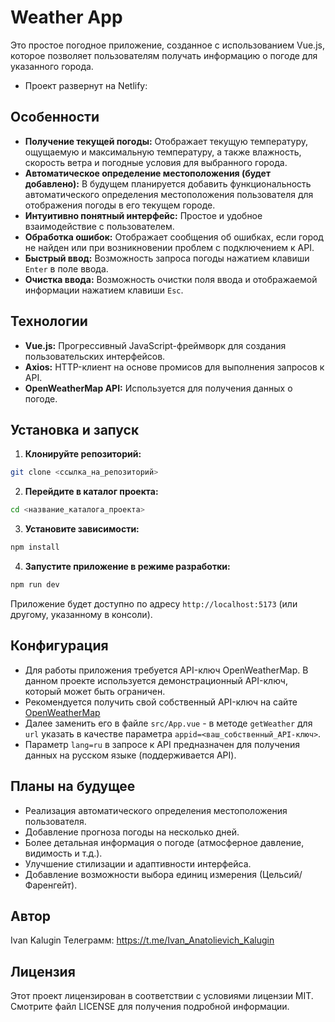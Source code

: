 # Weather App

Это простое погодное приложение, созданное с использованием Vue.js, которое позволяет пользователям получать информацию о погоде для указанного города.

- Проект развернут на Netlify:

## Особенности

- **Получение текущей погоды:** Отображает текущую температуру, ощущаемую и максимальную температуру, а также влажность, скорость ветра и погодные условия для выбранного города.
- **Автоматическое определение местоположения (будет добавлено):** В будущем планируется добавить функциональность автоматического определения местоположения пользователя для отображения погоды в его текущем городе.
- **Интуитивно понятный интерфейс:** Простое и удобное взаимодействие с пользователем.
- **Обработка ошибок:** Отображает сообщения об ошибках, если город не найден или при возникновении проблем с подключением к API.
- **Быстрый ввод:** Возможность запроса погоды нажатием клавиши `Enter` в поле ввода.
- **Очистка ввода:** Возможность очистки поля ввода и отображаемой информации нажатием клавиши `Esc`.

## Технологии

- **Vue.js:** Прогрессивный JavaScript-фреймворк для создания пользовательских интерфейсов.
- **Axios:** HTTP-клиент на основе промисов для выполнения запросов к API.
- **OpenWeatherMap API:** Используется для получения данных о погоде.

## Установка и запуск

1.  **Клонируйте репозиторий:**

```bash
git clone <ссылка_на_репозиторий>
```

2.  **Перейдите в каталог проекта:**

```bash
cd <название_каталога_проекта>
```

3.  **Установите зависимости:**

```bash
npm install
```

4.  **Запустите приложение в режиме разработки:**

```bash
npm run dev
```

Приложение будет доступно по адресу `http://localhost:5173` (или другому, указанному в консоли).

## Конфигурация

- Для работы приложения требуется API-ключ OpenWeatherMap. В данном проекте используется демонстрационный API-ключ, который может быть ограничен.
- Рекомендуется получить свой собственный API-ключ на сайте [OpenWeatherMap](https://openweathermap.org/)
- Далее заменить его в файле `src/App.vue` - в методе `getWeather` для `url` указать в качестве параметра `appid=<ваш_собственный_API-ключ>`.
- Параметр `lang=ru` в запросе к API предназначен для получения данных на русском языке (поддерживается API).

## Планы на будущее

- Реализация автоматического определения местоположения пользователя.
- Добавление прогноза погоды на несколько дней.
- Более детальная информация о погоде (атмосферное давление, видимость и т.д.).
- Улучшение стилизации и адаптивности интерфейса.
- Добавление возможности выбора единиц измерения (Цельсий/Фаренгейт).

## Автор

Ivan Kalugin Телеграмм: https://t.me/Ivan_Anatolievich_Kalugin

## Лицензия

Этот проект лицензирован в соответствии с условиями лицензии MIT. Смотрите файл LICENSE для получения подробной информации.
